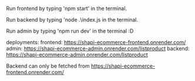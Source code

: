 Run frontend by typing 'npm start' in the terminal.

Run backend by typing 'node .\index.js in the terminal.

Run admin by typing 'npm run dev' in the terminal :D


deployments:
frontend: https://shapi-ecommerce-frontend.onrender.com/
admin: https://shapi-ecommerce-admin.onrender.com/listproduct
backend: https://shapi-ecommerce-admin.onrender.com/listproduct

Backend can only be fetched from https://shapi-ecommerce-frontend.onrender.com/
